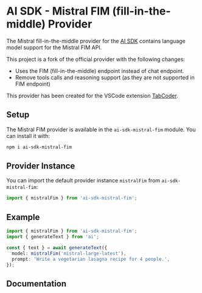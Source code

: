 # AI SDK - Mistral FIM (fill-in-the-middle) Provider

The Mistral fill-in-the-middle provider for the [AI SDK](https://ai-sdk.dev/docs) contains language model support for the Mistral FIM API.

This project is a fork of the official provider with the following changes:
- Uses the FIM (fill-in-the-middle) endpoint instead of chat endpoint.
- Remove tools calls and reasoning support (as they are not supported in FIM endpoint)

This provider has been created for the VSCode extension [TabCoder](https://github.com/alexandrevilain/tabcoder).

## Setup

The Mistral FIM provider is available in the `ai-sdk-mistral-fim` module. You can install it with:

```bash
npm i ai-sdk-mistral-fim
```

## Provider Instance

You can import the default provider instance `mistralFim` from `ai-sdk-mistral-fim`:

```ts
import { mistralFim } from 'ai-sdk-mistral-fim';
```

## Example

```ts
import { mistralFim } from 'ai-sdk-mistral-fim';
import { generateText } from 'ai';

const { text } = await generateText({
  model: mistralFim('mistral-large-latest'),
  prompt: 'Write a vegetarian lasagna recipe for 4 people.',
});
```

## Documentation
